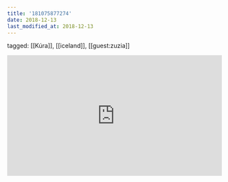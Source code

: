 ```yaml
---
title: '181075877274'
date: 2018-12-13
last_modified_at: 2018-12-13
---
```

tagged: [[Kúra]], [[iceland]], [[guest:zuzia]]
<iframe allow="accelerometer; autoplay; clipboard-write; encrypted-media; gyroscope; picture-in-picture" allowfullscreen="" frameborder="0" height="281" id="youtube_iframe" src="https://www.youtube.com/embed/MK4K3R-Ef2c?feature=oembed&amp;enablejsapi=1&amp;origin=https://safe.txmblr.com&amp;wmode=opaque" width="500"></iframe>
